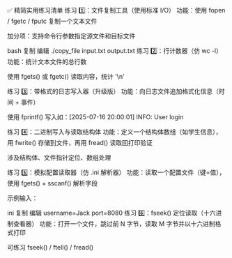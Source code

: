 ✅ 精简实用练习清单
练习 1️⃣：文件复制工具（使用标准 I/O）
功能：使用 fopen / fgetc / fputc 复制一个文本文件

加分项：支持命令行参数指定源文件和目标文件

bash
复制
编辑
./copy_file input.txt output.txt
练习 2️⃣：行计数器（仿 wc -l）
功能：统计文本文件的总行数

使用 fgets() 或 fgetc() 读取内容，统计 '\n'

练习 3️⃣：带格式的日志写入器（升级版）
功能：向日志文件追加格式化信息（时间 + 事件）

使用 fprintf() 写入如：[2025-07-16 20:00:01] INFO: User login

练习 4️⃣：二进制写入与读取结构体
功能：定义一个结构体数组（如学生信息），用 fwrite() 存储到文件，再用 fread() 读取回打印验证

涉及结构体、文件指针定位、数组处理

练习 5️⃣：模拟配置读取器（仿 .ini 解析器）
功能：读取一个配置文件（键=值），使用 fgets() + sscanf() 解析字段

示例输入：

ini
复制
编辑
username=Jack
port=8080
练习 6️⃣：fseek() 定位读取（十六进制查看器）
功能：打开一个文件，跳过前 N 字节，读取 M 字节并以十六进制格式打印

可练习 fseek() / ftell() / fread()
